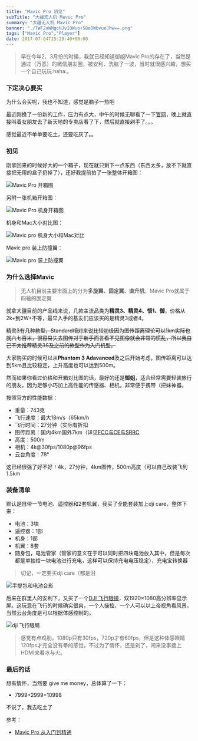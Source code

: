 ```yaml
---
title: "Mavic Pro 初见"
subTitle: "大疆无人机 Mavic Pro"
summary: "大疆无人机 Mavic Pro"
banner: "./TWF2aWMgcHJvIOWuo+S8oOWbvueJhw==.png"
tags: ["Mavic Pro","Player"]
date: 2017-07-04T15:29:40+08:00
---
```


> 早在今年2、3月份的时候，我就已经知道御姐Mavic Pro的存在了，当然是通过（万恶）的微信朋友圈，被安利、洗脑了一波，当时就很感兴趣，想买一个自己玩玩:haha:。

### 下定决心要买

为什么会买呢，我也不知道，感觉是脑子一热吧

最近刚换了一份新的工作，压力有点大，中午的时候无聊看了一下[官网](https://www.dji.com/cn/mavic)，晚上就直接叫着女朋友去了新天地的专卖店看了下，然后就直接剁手了。。。

感觉最近不单单要吃土，还要吃灰了。。

### 初见

刚拿回来的时候好大的一个箱子，现在就只剩下一点东西（东西太多，放不下就直接把无用的盒子扔掉了），还好我提前拍了一张整体开箱图：

![Mavic Pro 开箱图](./TWF2aWMgcHJvIOW8gOeuseWbvg==.JPG)

另附一张机箱开箱图：

![Mavic Pro 机身开箱图](./TWF2aWMgcHJvIOWwj+acuueuseWbvg==.JPG)

机身和Mac大小对比图：

![Mavic pro 机身大小和Mac对比](./TWF2aWMgcHJvIOacuui6q+Wkp+Wwj+WSjE1hY+WvueavlA==.JPG)

Mavic pro 装上防撞翼：

![Mavic pro 装上防撞翼](./TWF2aWMgcHJvIOijheS4iumYsuaSnue:vA==.JPG)

### 为什么选择Mavic

> 无人机目前主要市面上的分为**多旋翼、固定翼、直升机**，Mavic Pro就属于四轴的固定翼

就拿大疆目前的产品线来说，几款主流品类为**精灵3、精灵4、悟1、御**，价格从2k+到2W+不等，最早入手的基友们应该买的是精灵3或者4。

~~精灵3有几种款型，Standard相对来说比较初级因为图传距离理论可以1km实际也就六七百米，很容易失去图传对于新手而言看不见图像就会非常的慌乱，所以我自己不太推荐精灵3S及之前的款型作为入门机型。~~

大家购买的时候可以从**Phantom 3 Adavanced**及之后开始考虑，图传距离可以达到5km且比较稳定，上升高度也可以达到500m。

然而如果你看过价格和开箱对比图的话，最好的还是**御姐**，适合经常需要轻装旅行的朋友，因为足够小巧加上高性能的传感器、相机，非常便于携带（把妹神器。

按照官方的性能数据：

- 重量：743克
- 飞行速度：最大18m/s（65km/h
- 飞行时间：27分钟（实际有折扣
- 图传距离：国内4km国外7km（详见[FCC与CE与SRRC](http://www.wetouchsky.com/are-you-still-confused-in-fcc-ce-srrc-in-uav/)
- 高度：500m
- 相机：4k@30fps/1080p@96fps
- 云台角度：78°

这已经很强了好不好！4k，27分钟，4km图传，500m高度（可以自己改装飞到1.5km

### 装备清单

默认是自带一节电池、遥控器和2套机翼，我买了全能套装加上dji care，整体下来：

- 电池：3块
- 遥控器：1部
- 机身：1部
- 机翼：8套
- 随身包，电池管家（管家的意义在于可以同时把四块电池放入其中，但是每次都是单独给一块电池进行充电，这样可以保持充电电压稳定），充电宝转换器

> 切记，一定要买dji care（都是泪

![手提包和电池合影](./ZGppIOmjnuihjOecvOedmw==.JPG)

后来在群里人的安利下，又买了一个[DJI 飞行眼镜](https://store.dji.com/cn/product/dji-goggles)，双1920×1080高分辨率显示屏。这玩意在飞行的时候确实很爽，一个人操控，一个人可以以上帝视角看风景，当然云台角度是可以根据体感控制的。

![dji 飞行眼睛](./ZGppIOmjnuihjOecvOedmw==.JPG)

> 感觉有点鸡肋，1080p只有30fps，720p才有60fps，但是这种体感眼睛120fps才完全没有晕的感觉，不过为了情怀，还是剁了，闲来没事接上HDMI来看冰与火。

### 最后的话

想有情怀，当然要 give me money，总体算了一下：

- 7999+2999=10998

不说了，我去吃土了

参考：

- [Mavic Pro 从入门到精通](http://zhongce.sina.com.cn/report/view/1657/?preview=1)
